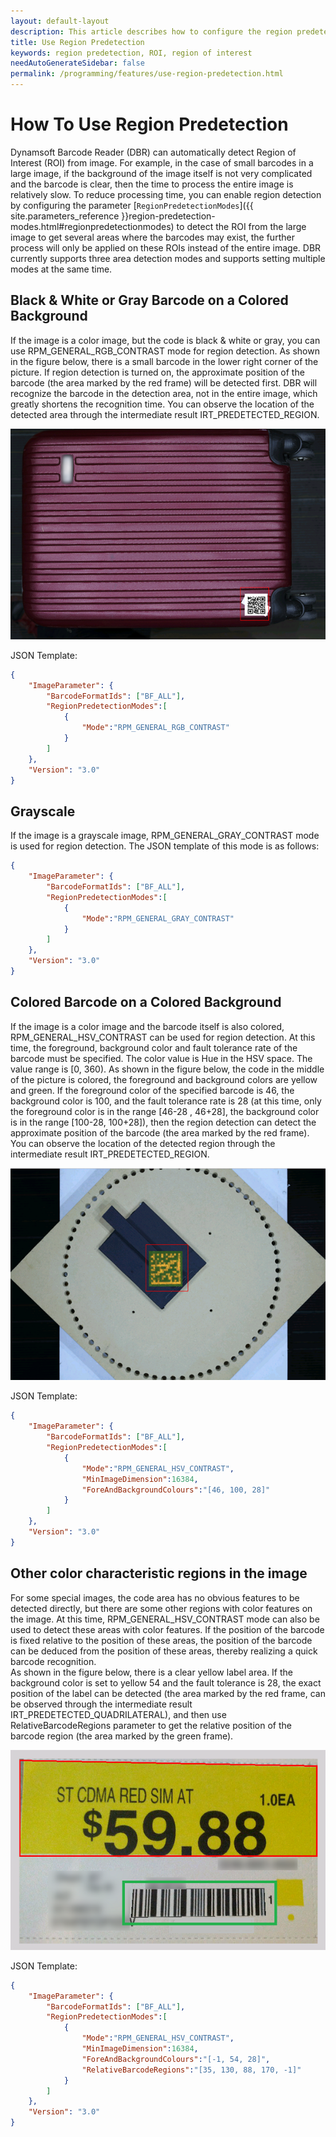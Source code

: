 ```yaml
---   
layout: default-layout
description: This article describes how to configure the region predetection mode for different scenario and automatically detect ROI.
title: Use Region Predetection
keywords: region predetection, ROI, region of interest
needAutoGenerateSidebar: false
permalink: /programming/features/use-region-predetection.html
---
```


# How To Use Region Predetection

Dynamsoft Barcode Reader (DBR) can automatically detect Region of Interest (ROI) from image. For example, in the case of small barcodes in a large image, if the background of the image itself is not very complicated and the barcode is clear, then the time to process the entire image is relatively slow. To reduce processing time, you can enable region detection by configuring the parameter  [`RegionPredetectionModes`]({{ site.parameters_reference }}region-predetection-modes.html#regionpredetectionmodes) to detect the ROI from the large image to get several areas where the barcodes may exist, the further process will only be applied on these ROIs instead of the entire image. DBR currently supports three area detection modes and supports setting multiple modes at the same time.

## Black & White or Gray Barcode on a Colored Background

If the image is a color image, but the code is black & white or gray, you can use RPM_GENERAL_RGB_CONTRAST mode for region detection. As shown in the figure below, there is a small barcode in the lower right corner of the picture. If region detection is turned on, the approximate position of the barcode (the area marked by the red frame) will be detected first. DBR will recognize the barcode in the detection area, not in the entire image, which greatly shortens the recognition time. You can observe the location of the detected area through the intermediate result IRT_PREDETECTED_REGION.

![region-predetection-rgb][1]

JSON Template:

```json
{
    "ImageParameter": {
        "BarcodeFormatIds": ["BF_ALL"],
        "RegionPredetectionModes":[
            {
                "Mode":"RPM_GENERAL_RGB_CONTRAST"
            }
        ]
    },
    "Version": "3.0"
} 
```

## Grayscale

If the image is a grayscale image, RPM_GENERAL_GRAY_CONTRAST mode is used for region detection. The JSON template of this mode is as follows:

```json
{
    "ImageParameter": {
        "BarcodeFormatIds": ["BF_ALL"],
        "RegionPredetectionModes":[
            {
                "Mode":"RPM_GENERAL_GRAY_CONTRAST"
            }
        ]
    },
    "Version": "3.0"
} 
```

## Colored Barcode on a Colored Background

If the image is a color image and the barcode itself is also colored, RPM_GENERAL_HSV_CONTRAST can be used for region detection. At this time, the foreground, background color and fault tolerance rate of the barcode must be specified. The color value is Hue in the HSV space. The value range is [0, 360). As shown in the figure below, the code in the middle of the picture is colored, the foreground and background colors are yellow and green. If the foreground color of the specified barcode is 46, the background color is 100, and the fault tolerance rate is 28 (at this time, only the foreground color is in the range [46-28 , 46+28], the background color is in the range [100-28, 100+28]), then the region detection can detect the approximate position of the barcode (the area marked by the red frame). You can observe the location of the detected region through the intermediate result IRT_PREDETECTED_REGION.

![region-predetection-hsv][2]

JSON Template:

```json
{
    "ImageParameter": {
        "BarcodeFormatIds": ["BF_ALL"],
        "RegionPredetectionModes":[
            {
                "Mode":"RPM_GENERAL_HSV_CONTRAST",
                "MinImageDimension":16384,
                "ForeAndBackgroundColours":"[46, 100, 28]"
            }
        ]
    },
    "Version": "3.0"
} 
```

## Other color characteristic regions in the image

For some special images, the code area has no obvious features to be detected directly, but there are some other regions with color features on the image. At this time, RPM_GENERAL_HSV_CONTRAST mode can also be used to detect these areas with color features. If the position of the barcode is fixed relative to the position of these areas, the position of the barcode can be deduced from the position of these areas, thereby realizing a quick barcode recognition.  
As shown in the figure below, there is a clear yellow label area. If the background color is set to yellow 54 and the fault tolerance is 28, the exact position of the label can be detected (the area marked by the red frame, can be observed through the intermediate result IRT_PREDETECTED_QUADRILATERAL), and then use RelativeBarcodeRegions parameter to get the relative position of the barcode region (the area marked by the green frame).


![region-predetection-label][3]

JSON Template:

```json
{
    "ImageParameter": {
        "BarcodeFormatIds": ["BF_ALL"],
        "RegionPredetectionModes":[
            {
                "Mode":"RPM_GENERAL_HSV_CONTRAST",
                "MinImageDimension":16384,
                "ForeAndBackgroundColours":"[-1, 54, 28]",
                "RelativeBarcodeRegions":"[35, 130, 88, 170, -1]"
            }
        ]
    },
    "Version": "3.0"
} 
```

[1]:assets/use-region-predetection/region-predetection-rgb.png
[2]:assets/use-region-predetection/region-predetection-hsv.png
[3]:assets/use-region-predetection/region-predetection-label.png




